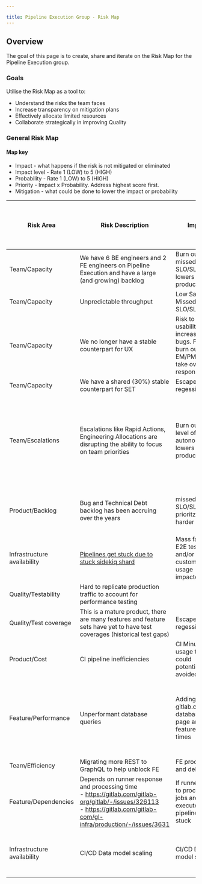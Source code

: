 ```yaml
---

title: Pipeline Execution Group - Risk Map
---
```






## Overview

The goal of this page is to create, share and iterate on the Risk Map for the Pipeline Execution group.

### Goals

Utilise the Risk Map as a tool to:
- Understand the risks the team faces
- Increase transparency on mitigation plans
- Effectively allocate limited resources
- Collaborate strategically in improving Quality

### General Risk Map

#### Map key
- Impact - what happens if the risk is not mitigated or eliminated
- Impact level - Rate 1 (LOW) to 5 (HIGH)
- Probability - Rate 1 (LOW) to 5 (HIGH)
- Priority - Impact x Probability. Address highest score first.
- Mitigation - what could be done to lower the impact or probability

| Risk Area | Risk Description | Impact | Impact level (1 LOW  to 5 HIGH) | Probability (1 LOW to 5 HIGH) | Priority | Mitigation |
| --- | --- | --- | --- | --- | --- | --- |
| Team/Capacity | We have 6 BE engineers and 2 FE engineers on Pipeline Execution and have a large (and growing) backlog | Burn out, missed SLO/SLA, lowers team productivity | 5 | 3 | 15 |[Make BE headcount more available](https://gitlab.com/gitlab-com/Product/-/issues/2178) |
| Team/Capacity | Unpredictable throughput | Low Say/Do, Missed SLO/SLA |  |  |  |  |
| Team/Capacity | We no longer have a stable counterpart for UX| Risk to usability and increase SUS bugs. Potential burn out for EM/PM who take over the responsibilities. | 5 | 3 | 12 | Consider scaling other counterparts if the size of the engineering team grows |
| Team/Capacity | We have a shared (30%) stable counterpart for SET | Escape regession bugs | 4 | 4 | 16 |  |
| Team/Escalations | Escalations like Rapid Actions, Engineering Allocations are disrupting the ability to focus on team priorities | Burn out, low level of autonomy, lowers team productivity | 5 | 4 | 20 | Find ways to proactively mitigate urgent issues with gitlab.com, work on GraphQL to unblock FE, find a dedicated SRE for CI |
| Product/Backlog | Bug and Technical Debt backlog has been accruing over the years | missed SLO/SLA, prioritzation is harder | 5 | 3 | 15 | Revisit ownership of domains to better share the gaps |
| Infrastructure availability | [Pipelines get stuck due to stuck sidekiq shard](https://gitlab.com/gitlab-org/gitlab/-/issues/328055) | Mass failure in E2E test suites and/or customer usage impacted | 4 | 3 | 12 |  |
| Quality/Testability | Hard to replicate production traffic to account for performance testing |  | 4 | 4 | 16 |  |
| Quality/Test coverage | This is a mature product, there are many features and feature sets have yet to have test coverages (historical test gaps) | Escape regession bugs | 4 | 4 | 16 |  |
| Product/Cost | CI pipeline inefficiencies | CI Minute usage that could potentially be avoided | 5 | 5 | 25 | Develop features to optimize pipeline runtime |
| Feature/Performance | Unperformant database queries | Adding load to gitlab.com database, slow page and feature load times | 3 | 3 | 9 | Recent rapid actions has helped, and there's continual effort to address this to ensure we don't regress |
| Team/Efficiency | Migrating more REST to GraphQL to help unblock FE | FE productivity and delivery | 5 | 3 | 15 |  |
| Feature/Dependencies | Depends on runner response and processing time<br>- https://gitlab.com/gitlab-org/gitlab/-/issues/326113 <br>- https://gitlab.com/gitlab-com/gl-infra/production/-/issues/3631  | If runners fail to process, jobs are not executed, pipeline is stuck | 5 | 3 | 15 |  |
| Infrastructure availability | CI/CD Data model scaling | CI/CD Data model scaling | 5 | 2 | 10 | Actively being worked on in CI/CD Data Model Blueprint MR  |
